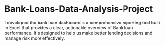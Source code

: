 # Bank-Loans-Data-Analysis-Project
 I developed the bank loan dashboard is a comprehensive reporting tool built in Excel that provides a clear, actionable overview of Bank loan performance. It's designed to help us make better lending decisions and manage risk more effectively.
